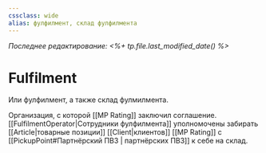 ```yaml
---
cssclass: wide
alias: фулфилмент, склад фулфилмента
---
```


*Последнее редактирование: <%+ tp.file.last_modified_date() %>*

# Fulfilment

Или фулфилмент, а также склад фулмилмента. 

Организация, с которой [[MP Rating]] заключил соглашение. [[FulfilmentOperator|Сотрудники фулфилмента]] уполномочены забирать [[Article|товарные позиции]] [[Client|клиентов]] [[MP Rating]] c [[PickupPoint#Партнёрский ПВЗ | партнёрских ПВЗ]] к себе на склад. 

